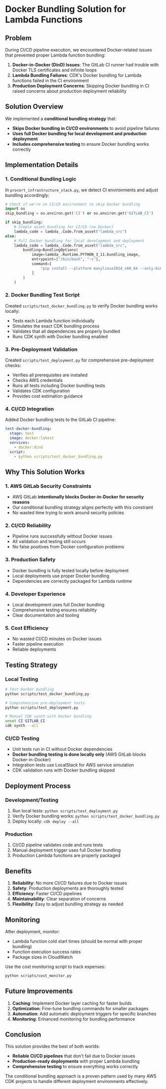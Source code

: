 # Docker Bundling Solution for Lambda Functions

## Problem

During CI/CD pipeline execution, we encountered Docker-related issues that prevented proper Lambda function bundling:

1. **Docker-in-Docker (DinD) Issues**: The GitLab CI runner had trouble with Docker TLS certificates and infinite loops
2. **Lambda Bundling Failures**: CDK's Docker bundling for Lambda functions failed in the CI environment
3. **Production Deployment Concerns**: Skipping Docker bundling in CI raised concerns about production deployment reliability

## Solution Overview

We implemented a **conditional bundling strategy** that:
- **Skips Docker bundling in CI/CD environments** to avoid pipeline failures
- **Uses full Docker bundling for local development and production deployment**
- **Includes comprehensive testing** to ensure Docker bundling works correctly

## Implementation Details

### 1. Conditional Bundling Logic

In `procert_infrastructure_stack.py`, we detect CI environments and adjust bundling accordingly:

```python
# Check if we're in CI/CD environment to skip Docker bundling
import os
skip_bundling = os.environ.get('CI') or os.environ.get('GITLAB_CI')

if skip_bundling:
    # Simple asset bundling for CI/CD (no Docker)
    lambda_code = lambda_.Code.from_asset("lambda_src")
else:
    # Full Docker bundling for local development and deployment
    lambda_code = lambda_.Code.from_asset("lambda_src",
        bundling=BundlingOptions(
            image=lambda_.Runtime.PYTHON_3_11.bundling_image,
            entrypoint=["/bin/bash", "-c"],
            command=[
                "pip install --platform manylinux2014_x86_64 --only-binary=:all: -r requirements.txt -t /asset-output && cp -au . /asset-output"
            ]
        )
    )
```

### 2. Docker Bundling Test Script

Created `scripts/test_docker_bundling.py` to verify Docker bundling works locally:

- Tests each Lambda function individually
- Simulates the exact CDK bundling process
- Validates that all dependencies are properly bundled
- Runs CDK synth with Docker bundling enabled

### 3. Pre-Deployment Validation

Created `scripts/test_deployment.py` for comprehensive pre-deployment checks:

- Verifies all prerequisites are installed
- Checks AWS credentials
- Runs all tests including Docker bundling tests
- Validates CDK configuration
- Provides cost estimation guidance

### 4. CI/CD Integration

Added Docker bundling tests to the GitLab CI pipeline:

```yaml
test-docker-bundling:
  stage: test
  image: docker:latest
  services:
    - docker:dind
  script:
    - python scripts/test_docker_bundling.py
```

## Why This Solution Works

### 1. **AWS GitLab Security Constraints**
- AWS GitLab **intentionally blocks Docker-in-Docker for security reasons**
- Our conditional bundling strategy aligns perfectly with this constraint
- No wasted time trying to work around security policies

### 2. **CI/CD Reliability**
- Pipeline runs successfully without Docker issues
- All validation and testing still occurs
- No false positives from Docker configuration problems

### 3. **Production Safety**
- Docker bundling is fully tested locally before deployment
- Local deployments use proper Docker bundling
- Dependencies are correctly packaged for Lambda runtime

### 4. **Developer Experience**
- Local development uses full Docker bundling
- Comprehensive testing ensures reliability
- Clear documentation and tooling

### 5. **Cost Efficiency**
- No wasted CI/CD minutes on Docker issues
- Faster pipeline execution
- Reliable deployments

## Testing Strategy

### Local Testing
```bash
# Test Docker bundling
python scripts/test_docker_bundling.py

# Comprehensive pre-deployment tests
python scripts/test_deployment.py

# Manual CDK synth with Docker bundling
unset CI GITLAB_CI
cdk synth --all
```

### CI/CD Testing
- Unit tests run in CI without Docker dependencies
- **Docker bundling testing is done locally only** (AWS GitLab blocks Docker-in-Docker)
- Integration tests use LocalStack for AWS service simulation
- CDK validation runs with Docker bundling skipped

## Deployment Process

### Development/Testing
1. Run local tests: `python scripts/test_deployment.py`
2. Verify Docker bundling works: `python scripts/test_docker_bundling.py`
3. Deploy locally: `cdk deploy --all`

### Production
1. CI/CD pipeline validates code and runs tests
2. Manual deployment trigger uses full Docker bundling
3. Production Lambda functions are properly packaged

## Benefits

1. **Reliability**: No more CI/CD failures due to Docker issues
2. **Safety**: Production deployments are thoroughly tested
3. **Efficiency**: Faster CI/CD pipelines
4. **Maintainability**: Clear separation of concerns
5. **Flexibility**: Easy to adjust bundling strategy as needed

## Monitoring

After deployment, monitor:
- Lambda function cold start times (should be normal with proper bundling)
- Function execution success rates
- Package sizes in CloudWatch

Use the cost monitoring script to track expenses:
```bash
python scripts/cost_monitor.py
```

## Future Improvements

1. **Caching**: Implement Docker layer caching for faster builds
2. **Optimization**: Fine-tune bundling commands for smaller packages
3. **Automation**: Add automatic deployment triggers for specific branches
4. **Monitoring**: Enhanced monitoring for bundling performance

## Conclusion

This solution provides the best of both worlds:
- **Reliable CI/CD pipelines** that don't fail due to Docker issues
- **Production-ready deployments** with proper Lambda bundling
- **Comprehensive testing** to ensure everything works correctly

The conditional bundling approach is a proven pattern used by many AWS CDK projects to handle different deployment environments effectively.